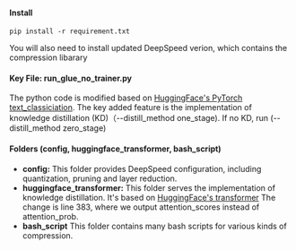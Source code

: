 #### Install

``pip install -r requirement.txt``

You will also need to install updated DeepSpeed verion, which contains the compression libarary

#### Key File: run_glue_no_trainer.py

The python code is modified based on [HuggingFace&#39;s PyTorch text_classiciation](https://github.com/huggingface/transformers/tree/main/examples/pytorch/text-classification). The key added feature is the implementation of knowledge distillation (KD)（--distill_method one_stage). If no KD, run (--distill_method zero_stage)

#### Folders (config, huggingface_transformer, bash_script)

* **config:** This folder provides DeepSpeed configuration, including quantization, pruning and layer reduction.
* **huggingface_transformer:** This folder serves the implementation of knowledge distillation. It's based on [HuggingFace&#39;s transformer](https://github.com/huggingface/transformers/blob/main/src/transformers/models/bert/modeling_bert.py)
  The change is line 383, where we output attention_scores instead of attention_prob.
* **bash_script**  This folder contains many bash scripts for various kinds of compression. 
